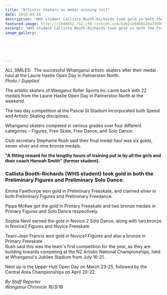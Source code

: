 ```yaml
---
title: "Artistic skaters on medal-winning roll"
date: 2018-03-16
description: "WHS student Callista Booth-Richards took gold in both the Preliminary Figures & Preliminary Solo Dance..."
featured-image: http://c1940652.r52.cf0.rackcdn.com/5ab2ce0db8d39a7499000e4e/Artistic-skaters-Callista-Booth-Richards-chron-16-march.jpg
excerpt: "WHS student Callista Booth-Richards took gold in both the Preliminary Figures and Preliminary Solo Dance."
image_gallery:
    
    
    
    
    
---
```


<p><span>ALL SMILES:&nbsp; The successful Whanganui artistic skaters after their medal haul at the Laurie Hastie Open Day in Palmerston North.</span><br /><em>Photo / Supplied</em></p>
<p class="element element-paragraph">The artistic skaters of Wanganui Roller Sports Inc came back with 22 medals from the Laurie Hastie Open Day in Palmerston North at the weekend.</p>
<p class="element element-paragraph">The two day competition at the Pascal St Stadium incorporated both Speed and Artistic Skating disciplines.</p>
<p class="element element-paragraph">Whanganui skaters competed in various grades over four different categories &ndash; Figures, Free Skate, Free Dance, and Solo Dance.</p>
<p class="element element-paragraph">Club secretary Stephanie Rush said their final medal haul was six golds, seven silver and nine bronze medals.</p>
<p class="element element-paragraph"><strong>"A fitting reward for the lengthy hours of training put in by all the girls and their coach Hannah Smith" (former student).</strong></p>
<h3 class="element element-paragraph">Callista Booth-Richards (WHS student) took gold in both the Preliminary Figures and Preliminary Solo Dance.</h3>
<p class="element element-paragraph">Emma Fawthorpe won gold in Preliminary Freeskate, and claimed silver in both Preliminary Figures and Preliminary Freedance.</p>
<p class="element element-paragraph">Pippa McKee got the gold in Primary Freeskate and two bronze medals in Primary Figures and Solo Dance respectively.</p>
<p class="element element-paragraph">Sophia Nevil earned the gold in Novice 2 Solo Dance, along with two bronze in Novice2 Figures and Novice Freeskate.</p>
<p class="element element-paragraph">Teani-Jean Francis won gold in Novice1 Figures and also a bronze in Primary Freeskate&nbsp;<br />Rush said this was the team's first competition for the year, as they are building towards competing at the NZ Artistic National Championships, held at Whanganui's Jubilee Stadium from July 16-21.</p>
<p class="element element-paragraph">Next up is the Upper Hutt Open Day on March 23-25, followed by the Central Area Championships on April 20-22.</p>
<p><em>By Staff Reporter</em><br /><em>Wanganui Chronicle 16/3/18</em></p>

